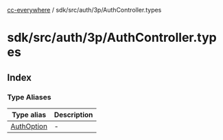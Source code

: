 [cc-everywhere](../../../../../index.md) / sdk/src/auth/3p/AuthController.types

# sdk/src/auth/3p/AuthController.types

## Index

### Type Aliases

| Type alias | Description |
| ------ | ------ |
| [AuthOption](type-aliases/AuthOption.md) | - |
